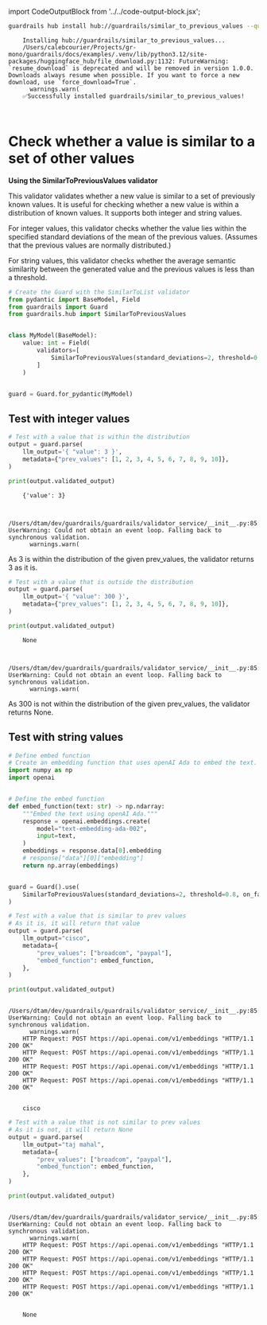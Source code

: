 import CodeOutputBlock from '../../code-output-block.jsx';

```bash
guardrails hub install hub://guardrails/similar_to_previous_values --quiet
```

<CodeOutputBlock lang="bash">

```
    Installing hub://guardrails/similar_to_previous_values...
    /Users/calebcourier/Projects/gr-mono/guardrails/docs/examples/.venv/lib/python3.12/site-packages/huggingface_hub/file_download.py:1132: FutureWarning: `resume_download` is deprecated and will be removed in version 1.0.0. Downloads always resume when possible. If you want to force a new download, use `force_download=True`.
      warnings.warn(
    ✅Successfully installed guardrails/similar_to_previous_values!
    
    
```

</CodeOutputBlock>

<!-- WARNING: THIS FILE WAS AUTOGENERATED! DO NOT EDIT! Instead, edit the notebook w/the location & name as this file. -->

# Check whether a value is similar to a set of other values

**Using the SimilarToPreviousValues validator**

This validator validates whether a new value is similar to a set of previously known values. It is useful for checking whether a new value is within a distribution of known values. It supports both integer and string values.

For integer values, this validator checks whether the value lies within the specified standard deviations of the mean of the previous values. (Assumes that the previous values are normally distributed.)

For string values, this validator checks whether the average semantic similarity between the generated value and the previous values is less than a threshold.



```python
# Create the Guard with the SimilarToList validator
from pydantic import BaseModel, Field
from guardrails import Guard
from guardrails.hub import SimilarToPreviousValues


class MyModel(BaseModel):
    value: int = Field(
        validators=[
            SimilarToPreviousValues(standard_deviations=2, threshold=0.8, on_fail="fix")
        ]
    )


guard = Guard.for_pydantic(MyModel)
```

## Test with integer values



```python
# Test with a value that is within the distribution
output = guard.parse(
    llm_output='{ "value": 3 }',
    metadata={"prev_values": [1, 2, 3, 4, 5, 6, 7, 8, 9, 10]},
)

print(output.validated_output)
```

<CodeOutputBlock lang="python">

```
    {'value': 3}


    /Users/dtam/dev/guardrails/guardrails/validator_service/__init__.py:85: UserWarning: Could not obtain an event loop. Falling back to synchronous validation.
      warnings.warn(
```

</CodeOutputBlock>

As 3 is within the distribution of the given prev_values, the validator returns 3 as it is.



```python
# Test with a value that is outside the distribution
output = guard.parse(
    llm_output='{ "value": 300 }',
    metadata={"prev_values": [1, 2, 3, 4, 5, 6, 7, 8, 9, 10]},
)

print(output.validated_output)
```

<CodeOutputBlock lang="python">

```
    None


    /Users/dtam/dev/guardrails/guardrails/validator_service/__init__.py:85: UserWarning: Could not obtain an event loop. Falling back to synchronous validation.
      warnings.warn(
```

</CodeOutputBlock>

As 300 is not within the distribution of the given prev_values, the validator returns None.


## Test with string values



```python
# Define embed function
# Create an embedding function that uses openAI Ada to embed the text.
import numpy as np
import openai


# Define the embed function
def embed_function(text: str) -> np.ndarray:
    """Embed the text using openAI Ada."""
    response = openai.embeddings.create(
        model="text-embedding-ada-002",
        input=text,
    )
    embeddings = response.data[0].embedding
    # response["data"][0]["embedding"]
    return np.array(embeddings)


guard = Guard().use(
    SimilarToPreviousValues(standard_deviations=2, threshold=0.8, on_fail="fix")
)
```


```python
# Test with a value that is similar to prev values
# As it is, it will return that value
output = guard.parse(
    llm_output="cisco",
    metadata={
        "prev_values": ["broadcom", "paypal"],
        "embed_function": embed_function,
    },
)

print(output.validated_output)
```

<CodeOutputBlock lang="python">

```
    /Users/dtam/dev/guardrails/guardrails/validator_service/__init__.py:85: UserWarning: Could not obtain an event loop. Falling back to synchronous validation.
      warnings.warn(
    HTTP Request: POST https://api.openai.com/v1/embeddings "HTTP/1.1 200 OK"
    HTTP Request: POST https://api.openai.com/v1/embeddings "HTTP/1.1 200 OK"
    HTTP Request: POST https://api.openai.com/v1/embeddings "HTTP/1.1 200 OK"
    HTTP Request: POST https://api.openai.com/v1/embeddings "HTTP/1.1 200 OK"


    cisco
```

</CodeOutputBlock>


```python
# Test with a value that is not similar to prev values
# As it is not, it will return None
output = guard.parse(
    llm_output="taj mahal",
    metadata={
        "prev_values": ["broadcom", "paypal"],
        "embed_function": embed_function,
    },
)

print(output.validated_output)
```

<CodeOutputBlock lang="python">

```
    /Users/dtam/dev/guardrails/guardrails/validator_service/__init__.py:85: UserWarning: Could not obtain an event loop. Falling back to synchronous validation.
      warnings.warn(
    HTTP Request: POST https://api.openai.com/v1/embeddings "HTTP/1.1 200 OK"
    HTTP Request: POST https://api.openai.com/v1/embeddings "HTTP/1.1 200 OK"
    HTTP Request: POST https://api.openai.com/v1/embeddings "HTTP/1.1 200 OK"
    HTTP Request: POST https://api.openai.com/v1/embeddings "HTTP/1.1 200 OK"


    None
```

</CodeOutputBlock>
